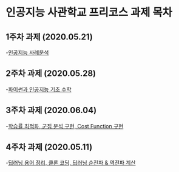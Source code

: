 # 인공지능 사관학교 프리코스 과제 목차

## 1주차 과제 (2020.05.21)
-[인공지능 사례분석](https://github.com/SHyoJun/-A.I_Project/blob/master/1%EC%A3%BC%EC%B0%A8_%EA%B3%BC%EC%A0%9C.ipynb)
## 2주차 과제 (2020.05.28)
-[파이썬과 인공지능 기초 수학]()
## 3주차 과제 (2020.06.04)
-[학습률 최적화, 군집 분석 구현, Cost Function 구현]()
## 4주차 과제 (2020.05.11)
-[딥러닝 용어 정리, 클론 코딩, 딥러닝 순전파 & 역전파 계산]()
